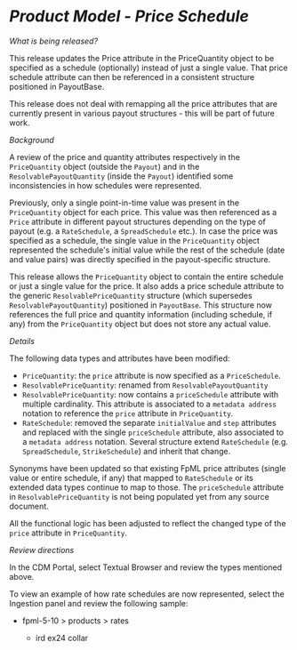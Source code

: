 # *Product Model - Price Schedule*

_What is being released?_

This release updates the Price attribute in the PriceQuantity object to be specified as a schedule (optionally) instead of just a single value. That price schedule attribute can then be referenced in a consistent structure positioned in PayoutBase.

This release does not deal with remapping all the price attributes that are currently present in various payout structures - this will be part of future work.

_Background_

A review of the price and quantity attributes respectively in the `PriceQuantity` object (outside the `Payout`) and in the `ResolvablePayoutQuantity` (inside the `Payout`) identified some inconsistencies in how schedules were represented.

Previously, only a single point-in-time value was present in the `PriceQuantity` object for each price. This value was then referenced as a `Price` attribute in different payout structures depending on the type of payout (e.g. a `RateSchedule`, a `SpreadSchedule` etc.). In case the price was specified as a schedule, the single value in the `PriceQuantity` object represented the schedule's initial value while the rest of the schedule (date and value pairs) was directly specified in the payout-specific structure.

This release allows the `PriceQuantity` object to contain the entire schedule or just a single value for the price. It also adds a price schedule attribute to the generic `ResolvablePriceQuantity` structure (which supersedes `ResolvablePayoutQuantity`) positioned in `PayoutBase`. This structure now references the full price and quantity information (including schedule, if any) from the `PriceQuantity` object but does not store any actual value.

_Details_

The following data types and attributes have been modified:

- `PriceQuantity`: the `price` attribute is now specified as a `PriceSchedule`.
- `ResolvablePriceQuantity`: renamed from `ResolvablePayoutQuantity`
- `ResolvablePriceQuantity`: now contains a `priceSchedule` attribute with multiple cardinality. This attribute is associated to a `metadata address` notation to reference the `price` attribute in `PriceQuantity`.
- `RateSchedule`: removed the separate `initialValue` and `step` attributes and replaced with the single `priceSchedule` attribute, also associated to a `metadata address` notation. Several structure extend `RateSchedule` (e.g. `SpreadSchedule`, `StrikeSchedule`) and inherit that change.

Synonyms have been updated so that existing FpML price attributes (single value or entire schedule, if any) that mapped to `RateSchedule` or its extended data types continue to map to those. The `priceSchedule` attribute in `ResolvablePriceQuantity` is not being populated yet from any source document.

All the functional logic has been adjusted to reflect the changed type of the `price` attribute in `PriceQuantity`.

_Review directions_

In the CDM Portal, select Textual Browser and review the types mentioned above.

To view an example of how rate schedules are now represented, select the Ingestion panel and review the following sample:

- fpml-5-10 > products > rates

  - ird ex24 collar
